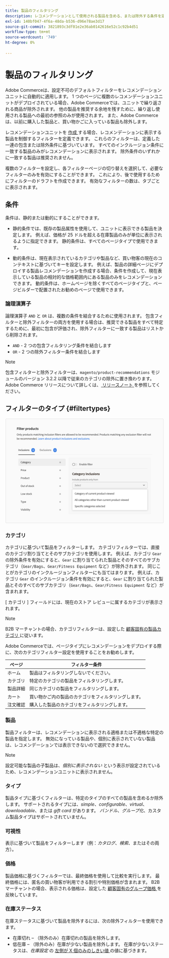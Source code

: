 ```yaml
---
title: 製品のフィルタリング
description: レコメンデーションとして使用される製品を含める、または除外する条件を定義します。
exl-id: 140bf047-4f6a-48da-b536-d96e78ae3d17
source-git-commit: 3821893c3df01e2e36ab0142616e52c1c92b4d51
workflow-type: tm+mt
source-wordcount: '749'
ht-degree: 0%

---
```


# 製品のフィルタリング

Adobe Commerceは、設定不可のデフォルトフィルターをレコメンデーションユニットに自動的に適用します。 1 つのページに複数のレコメンデーションユニットがデプロイされている場合、Adobe Commerceでは、ユニットで繰り返される商品が除外されます。 他の製品を推奨する余地を残すために、繰り返し使用される製品への最初の参照のみが使用されます。 また、Adobe Commerceは、以前に購入した製品と、買い物かごに入っている製品も除外します。

レコメンデーションユニットを [ 作成 ](create.md) する場合、レコメンデーションに表示する製品を制御するフィルターを定義できます。 これらのフィルターは、定義した一連の包含または除外条件に基づいています。 すべてのインクルージョン条件に一致する製品のみがレコメンデーションに表示されます。 除外条件のいずれかに一致する製品は推奨されません。

複数のフィルターを設定し、各フィルターページの切り替えを選択して、必要なフィルターのみを有効にすることができます。 これにより、後で使用するためにフィルターのドラフトを作成できます。 有効なフィルターの数は、タブごとに表示されます。

## 条件

条件は、静的または動的にすることができます。

- 静的条件では、既存の製品属性を使用して、ユニットに表示できる製品を決定します。 例えば、価格が 25 ドルを超える在庫製品のみが単位に表示されるように指定できます。 静的条件は、すべてのページタイプで使用できます。

- 動的条件は、現在表示されているカテゴリや製品など、買い物客の現在のコンテキストに基づいてキーを設定します。 例えば、製品の詳細ページにデプロイする製品レコメンデーションを作成する場合、条件を作成して、現在表示している製品の相対的な価格範囲内にある製品のみをレコメンデーションできます。 動的条件は、ホームページを除くすべてのページタイプと、ページビルダーで配置されたお勧めのページで使用できます。

### 論理演算子

論理演算子 `AND` と `OR` は、複数の条件を結合するために使用されます。 包含フィルターと除外フィルターの両方を使用する場合は、推奨できる製品をすべて特定するために、最初に包含が評価され、除外フィルターに一致する製品はリストから削除されます。

- `AND` - 2 つの包含フィルタリング条件を結合します
- `OR` - 2 つの除外フィルター条件を結合します

>[!NOTE]
>
> 包含フィルターと除外フィルターは、`magento/product-recommendations` モジュールのバージョン 3.2.2 以降で従来のカテゴリの除外に置き換わります。 Adobe Commerce リリースについて詳しくは、[ リリースノート ](release-notes.md) を参照してください。

## フィルターのタイプ {#filtertypes}

![ フィルター ](assets/rec-conditions.png)

### カテゴリ

カテゴリに基づいて製品をフィルターします。 カテゴリフィルターでは、直接のカテゴリ割り当てとそのサブカテゴリを使用します。 例えば、カテゴリ `Gear` の除外条件を有効にすると、`Gear` に割り当てられた製品とそのすべてのサブカテゴリ（`Gear/Bags`、`Gear/Fitness Equipment` など）が除外されます。 同じことがカテゴリのインクルージョンフィルターにも当てはまります。 例えば、カテゴリ `Gear` のインクルージョン条件を有効にすると、`Gear` に割り当てられた製品とそのすべてのサブカテゴリ（`Gear/Bags`、`Gear/Fitness Equipment` など）が含まれます。

[ カテゴリ ] フィールドには、現在のストア レビューに属するカテゴリが表示されます。

>[!NOTE]
>
>B2B マーチャントの場合、カテゴリフィルターは、設定した [ 顧客固有の製品カテゴリ ](https://experienceleague.adobe.com/docs/commerce-admin/catalog/categories/category-permissions.html?lang=ja) に従います。

Adobe Commerceでは、ページタイプにレコメンデーションをデプロイする際に、次のカテゴリフィルター設定を使用することをお勧めします。

| ページ | フィルター条件 |
|---|---|
| ホーム | 製品はフィルタリングしないでください。 |
| カテゴリ | 特定のカテゴリの製品をフィルタリングします。 |
| 製品詳細 | 同じカテゴリの製品をフィルタリングします。 |
| カート | 買い物かご内の製品のカテゴリをフィルタリングします。 |
| 注文確認 | 購入した製品のカテゴリをフィルタリングします。 |

### 製品

製品フィルターは、レコメンデーションに表示される適格または不適格な特定の製品を指定します。 無効になっている製品や、個別に表示されていない製品は、レコメンデーションでは表示できないので選択できません。

>[!NOTE]
>
>設定可能な製品の子製品は、_個別に表示されない_ という表示が設定されているため、レコメンデーションユニットに表示されません。

### タイプ

製品タイプに基づくフィルターは、特定のタイプのすべての製品を含めるか除外します。 サポートされるタイプには、_simple_、_configurable_、_virtual_、_downloadable_、または _gift card_ があります。 _バンドル_、_グループ化_、カスタム製品タイプはサポートされていません。

### 可視性

表示に基づいて製品をフィルターします（例：_カタログ_、_検索_、またはその両方）。

### 価格

製品価格に基づくフィルターでは、最終価格を使用して比較を実行します。 最終価格には、匿名の買い物客が利用できる割引や特別価格が含まれます。 B2B マーチャントの場合、表示される価格は、設定した [ 顧客固有のグループ価格 ](https://experienceleague.adobe.com/docs/commerce-admin/catalog/products/pricing/pricing-advanced.html?lang=ja) を反映しています。

### 在庫ステータス

在庫ステータスに基づいて製品を除外するには、次の除外フィルターを使用できます。

- 在庫切れ – （除外のみ）在庫切れの製品を除外します。
- 低在庫 – （除外のみ）在庫が少ない製品を除外します。 在庫が少ないステータスは、_在庫設定_ の [ 左側が X 個のみのしきい値 ](https://experienceleague.adobe.com/docs/commerce-admin/config/catalog/inventory.html?lang=ja) の値に基づきます。
